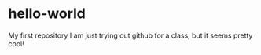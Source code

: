 # hello-world
My first repository
I am just trying out github for a class, but it seems pretty cool!
